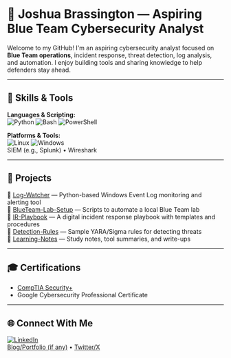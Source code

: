 # 👋 Joshua Brassington — Aspiring Blue Team Cybersecurity Analyst

Welcome to my GitHub! I'm an aspiring cybersecurity analyst focused on **Blue Team operations**, incident response, threat detection, log analysis, and automation. I enjoy building tools and sharing knowledge to help defenders stay ahead.

---

## 🧰 Skills & Tools

**Languages & Scripting:**  
![Python](https://img.shields.io/badge/-Python-black?style=flat-square&logo=python) ![Bash](https://img.shields.io/badge/-Bash-black?style=flat-square&logo=gnu-bash) ![PowerShell](https://img.shields.io/badge/-PowerShell-black?style=flat-square&logo=powershell)

**Platforms & Tools:**  
![Linux](https://img.shields.io/badge/-Linux-black?style=flat-square&logo=linux) ![Windows](https://img.shields.io/badge/-Windows-black?style=flat-square&logo=windows)  
SIEM (e.g., Splunk) • Wireshark

---

## 📁 Projects

🔹 [Log-Watcher](https://github.com/yourusername/log-watcher) — Python-based Windows Event Log monitoring and alerting tool  
🔹 [BlueTeam-Lab-Setup](https://github.com/yourusername/blueteam-lab-setup) — Scripts to automate a local Blue Team lab  
🔹 [IR-Playbook](https://github.com/yourusername/ir-playbook) — A digital incident response playbook with templates and procedures  
🔹 [Detection-Rules](https://github.com/yourusername/detection-rules) — Sample YARA/Sigma rules for detecting threats  
🔹 [Learning-Notes](https://github.com/yourusername/learning-notes) — Study notes, tool summaries, and write-ups  

---

## 🎓 Certifications

- [CompTIA Security+](https://www.credly.com/badges/8b62a8d2-4937-4bbd-a99e-9796a814c26a/public_url)
- Google Cybersecurity Professional Certificate

---

## 🌐 Connect With Me

[![LinkedIn](https://img.shields.io/badge/-LinkedIn-blue?style=flat-square&logo=linkedin)](https://linkedin.com/in/yourprofile)  
[Blog/Portfolio (if any)](https://yourdomain.dev) • [Twitter/X](https://twitter.com/yourhandle)

